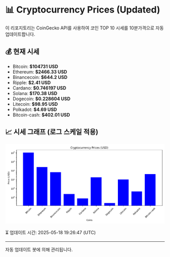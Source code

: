 
# 📊 Cryptocurrency Prices (Updated)

이 리포지토리는 CoinGecko API를 사용하여 코인 TOP 10 시세를 10분가격으로 자동 업데이트합니다.

## 💰 현재 시세
- Bitcoin: **$104731 USD**
- Ethereum: **$2466.33 USD**
- Binancecoin: **$644.2 USD**
- Ripple: **$2.41 USD**
- Cardano: **$0.746197 USD**
- Solana: **$170.38 USD**
- Dogecoin: **$0.228604 USD**
- Litecoin: **$98.95 USD**
- Polkadot: **$4.69 USD**
- Bitcoin-cash: **$402.01 USD**

## 📈 시세 그래프 (로그 스케일 적용)
![Crypto Prices](crypto_prices.png)

⏳ 업데이트 시간: 2025-05-18 19:26:47 (UTC)

---
자동 업데이트 봇에 의해 관리됩니다.
